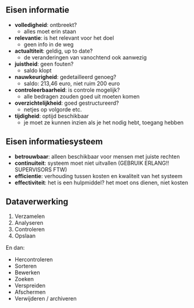 ## Eisen informatie

- **volledigheid**: ontbreekt?
	- alles moet erin staan
- **relevantie**: is het relevant voor het doel
	- geen info in de weg
- **actualtiteit**: geldig, up to date?
	- de veranderingen van vanochtend ook aanwezig
- **juistheid**: geen fouten?
	- saldo klopt
- **nauwkeurigheid**: gedetailleerd genoeg?
	- saldo: 213,46 euro, niet ruim 200 euro
- **controleerbaarheid**: is controle mogelijk?
	- alle bedragen zouden goed uit moeten komen
- **overzichtelijkheid**: goed gestructureerd?
	- netjes op volgorde etc.
- **tijdigheid**: optijd beschikbaar
	- je moet ze kunnen inzien als je het nodig hebt, toegang hebben

## Eisen informatiesysteem

- **betrouwbaar**: alleen beschikbaar voor mensen met juiste rechten
- **continuiteit**: systeem moet niet uitvallen (GEBRUIK ERLANG!! SUPERVISORS FTW)
- **efficientie**: verhouding tussen kosten en kwaliteit van het systeem
- **effectiviteit**: het is een hulpmiddel? het moet ons dienen, niet kosten

## Dataverwerking

1. Verzamelen
2. Analyseren
3. Controleren
4. Opslaan

En dan:

- Hercontroleren
- Sorteren
- Bewerken
- Zoeken
- Verspreiden
- Afschermen
- Verwijderen / archiveren

